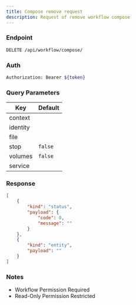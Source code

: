 ```yaml
---
title: Compose remove request
description: Request of remove workflow compose
---
```


### Endpoint

```bash
DELETE /api/workflow/compose/
```

### Auth

```bash
Authorization: Bearer ${token}
```

### Query Parameters

| Key | Default |
|-----|---------|
| context |  |
| identity |  |
| file |  |
| stop | `false` |
| volumes | `false` |
| service |  |

### Response

```json [Json]
[
    {
        "kind": "status",
        "payload": {
            "code": 0,
            "message": ""
        }
    },
    {
        "kind": "entity",
        "payload": ""
    }
]
```

### Notes

- Workflow Permission Required
- Read-Only Permission Restricted
